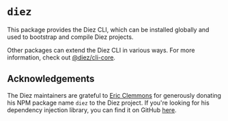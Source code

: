 # `diez`

This package provides the Diez CLI, which can be installed globally and used to bootstrap and compile Diez projects.

Other packages can extend the Diez CLI in various ways. For more information, check out [@diez/cli-core](https://github.com/diez/diez/tree/master/src/cli/cli-core).

## Acknowledgements

The Diez maintainers are grateful to [Eric Clemmons](https://github.com/ericclemmons) for generously donating his NPM package name `diez` to the Diez project. If you're looking for his dependency injection library, you can find it on GitHub [here](https://github.com/ericclemmons/diez).
